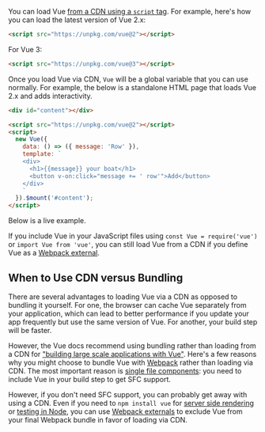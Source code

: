 You can load Vue [from a CDN using a `script` tag](https://vuejs.org/v2/guide/installation.html#CDN).
For example, here's how you can load the latest version of Vue 2.x:

```html
<script src="https://unpkg.com/vue@2"></script>
```

For Vue 3:

```html
<script src="https://unpkg.com/vue@3"></script>
```

Once you load Vue via CDN, `Vue` will be a global variable that you can use normally.
For example, the below is a standalone HTML page that loads Vue 2.x and adds interactivity.

```html
<div id="content"></div>

<script src="https://unpkg.com/vue@2"></script>
<script>
  new Vue({
    data: () => ({ message: 'Row' }),
    template: `
    <div>
      <h1>{{message}} your boat</h1>
      <button v-on:click="message += ' row'">Add</button>
    </div>
    `
  }).$mount('#content');
</script>
```

Below is a live example.

<div id="content"></div>

<script src="https://unpkg.com/vue@2"></script>
<script>
  new Vue({
    data: () => ({ message: 'Row' }),
    template: `
    <div style="border: 1px solid #ddd; padding: 8px">
      <h1>{{message}} your boat</h1>
      <button v-on:click="message += ' row'">Add</button>
    </div>
    `
  }).$mount('#content');
</script>

If you include Vue in your JavaScript files using `const Vue = require('vue')` or `import Vue from 'vue'`, you can still load Vue from a CDN if you define Vue as a [Webpack external](/tutorials/webpack/externals).

When to Use CDN versus Bundling
------------------------------

There are several advantages to loading Vue via a CDN as opposed to bundling it yourself.
For one, the browser can cache Vue separately from your application, which can lead to better
performance if you update your app frequently but use the same version of Vue. For another,
your build step will be faster.

However, the Vue docs recommend using bundling rather than loading from a CDN for ["building large scale applications with Vue"](https://vuejs.org/v2/guide/installation.html#NPM). Here's a few reasons
why you might choose to bundle Vue with [Webpack](/webpack) rather than loading via CDN. The most
important reason is [single file components](/tutorials/vue/templates#single-file-components): you
need to include Vue in your build step to get SFC support.

However, if you don't need SFC support, you can probably get away with using a CDN. Even if you
need to `npm install vue` for [server side rendering](/tutorials/vue/ssr) or [testing in Node](/tutorials/vue/unit-testing), you can use [Webpack externals](/tutorials/webpack/externals) to
exclude Vue from your final Webpack bundle in favor of loading via CDN.